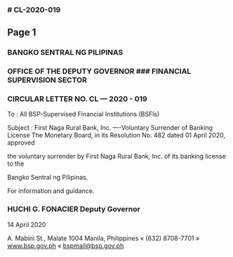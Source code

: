 ### # CL-2020-019

## Page 1

### BANGKO SENTRAL NG PILIPINAS

### OFFICE OF THE DEPUTY GOVERNOR ### FINANCIAL SUPERVISION SECTOR

### CIRCULAR LETTER NO. CL — 2020 - 019

To : All BSP-Supervised Financial Institutions (BSFls)

Subject : First Naga Rural Bank, Inc. —-Voluntary Surrender of Banking License The Monetary Board, in its Resolution No. 482 dated 01 April 2020, approved

the voluntary surrender by First Naga Rural Bank, Inc. of its banking license to the

Bangko Sentral ng Pilipinas.

For information and guidance.

### HUCHI G. FONACIER Deputy Governor

14 April 2020

A. Mabini St., Malate 1004 Manila, Philippines « (632) 8708-7701 » www.bsp.gov.ph « bspmail@bsp.gov.ph 